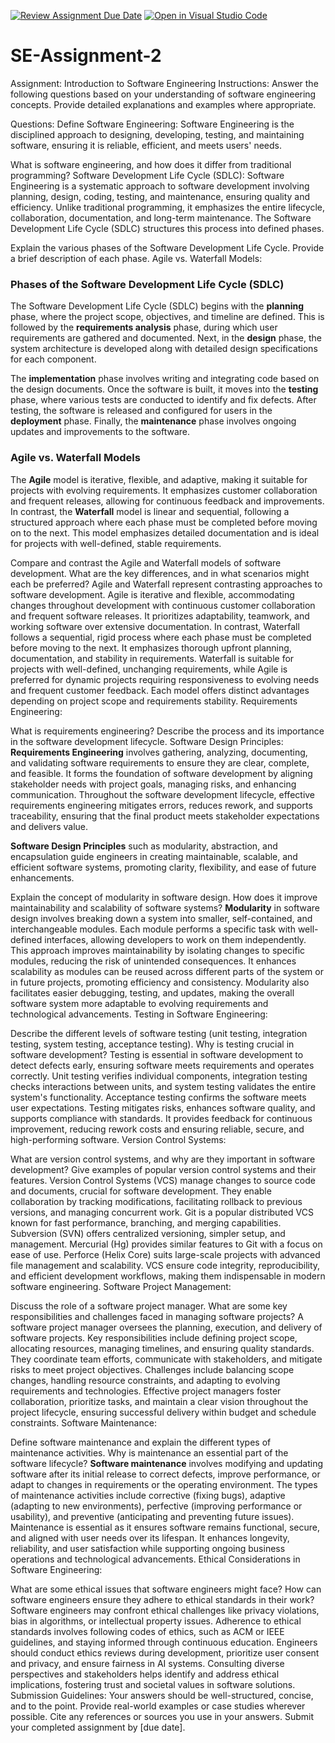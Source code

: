 [![Review Assignment Due Date](https://classroom.github.com/assets/deadline-readme-button-22041afd0340ce965d47ae6ef1cefeee28c7c493a6346c4f15d667ab976d596c.svg)](https://classroom.github.com/a/-ucQIGTc)
[![Open in Visual Studio Code](https://classroom.github.com/assets/open-in-vscode-2e0aaae1b6195c2367325f4f02e2d04e9abb55f0b24a779b69b11b9e10269abc.svg)](https://classroom.github.com/online_ide?assignment_repo_id=15272486&assignment_repo_type=AssignmentRepo)
# SE-Assignment-2
Assignment: Introduction to Software Engineering
Instructions:
Answer the following questions based on your understanding of software engineering concepts. Provide detailed explanations and examples where appropriate.

Questions:
Define Software Engineering:
Software Engineering is the disciplined approach to designing, developing, testing, and maintaining software, ensuring it is reliable, efficient, and meets users' needs.

What is software engineering, and how does it differ from traditional programming?
Software Development Life Cycle (SDLC):
Software Engineering is a systematic approach to software development involving planning, design, coding, testing, and maintenance, ensuring quality and efficiency. Unlike traditional programming, it emphasizes the entire lifecycle, collaboration, documentation, and long-term maintenance. The Software Development Life Cycle (SDLC) structures this process into defined phases.

Explain the various phases of the Software Development Life Cycle. Provide a brief description of each phase.
Agile vs. Waterfall Models:
### Phases of the Software Development Life Cycle (SDLC)

The Software Development Life Cycle (SDLC) begins with the **planning** phase, where the project scope, objectives, and timeline are defined. This is followed by the **requirements analysis** phase, during which user requirements are gathered and documented. Next, in the **design** phase, the system architecture is developed along with detailed design specifications for each component.

The **implementation** phase involves writing and integrating code based on the design documents. Once the software is built, it moves into the **testing** phase, where various tests are conducted to identify and fix defects. After testing, the software is released and configured for users in the **deployment** phase. Finally, the **maintenance** phase involves ongoing updates and improvements to the software.

### Agile vs. Waterfall Models

The **Agile** model is iterative, flexible, and adaptive, making it suitable for projects with evolving requirements. It emphasizes customer collaboration and frequent releases, allowing for continuous feedback and improvements. In contrast, the **Waterfall** model is linear and sequential, following a structured approach where each phase must be completed before moving on to the next. This model emphasizes detailed documentation and is ideal for projects with well-defined, stable requirements.

Compare and contrast the Agile and Waterfall models of software development. What are the key differences, and in what scenarios might each be preferred?
Agile and Waterfall represent contrasting approaches to software development. Agile is iterative and flexible, accommodating changes throughout development with continuous customer collaboration and frequent software releases. It prioritizes adaptability, teamwork, and working software over extensive documentation. In contrast, Waterfall follows a sequential, rigid process where each phase must be completed before moving to the next. It emphasizes thorough upfront planning, documentation, and stability in requirements. Waterfall is suitable for projects with well-defined, unchanging requirements, while Agile is preferred for dynamic projects requiring responsiveness to evolving needs and frequent customer feedback. Each model offers distinct advantages depending on project scope and requirements stability.
Requirements Engineering:

What is requirements engineering? Describe the process and its importance in the software development lifecycle.
Software Design Principles:
**Requirements Engineering** involves gathering, analyzing, documenting, and validating software requirements to ensure they are clear, complete, and feasible. It forms the foundation of software development by aligning stakeholder needs with project goals, managing risks, and enhancing communication. Throughout the software development lifecycle, effective requirements engineering mitigates errors, reduces rework, and supports traceability, ensuring that the final product meets stakeholder expectations and delivers value.

**Software Design Principles** such as modularity, abstraction, and encapsulation guide engineers in creating maintainable, scalable, and efficient software systems, promoting clarity, flexibility, and ease of future enhancements.

Explain the concept of modularity in software design. How does it improve maintainability and scalability of software systems?
**Modularity** in software design involves breaking down a system into smaller, self-contained, and interchangeable modules. Each module performs a specific task with well-defined interfaces, allowing developers to work on them independently. This approach improves maintainability by isolating changes to specific modules, reducing the risk of unintended consequences. It enhances scalability as modules can be reused across different parts of the system or in future projects, promoting efficiency and consistency. Modularity also facilitates easier debugging, testing, and updates, making the overall software system more adaptable to evolving requirements and technological advancements.
Testing in Software Engineering:

Describe the different levels of software testing (unit testing, integration testing, system testing, acceptance testing). Why is testing crucial in software development?
Testing is essential in software development to detect defects early, ensuring software meets requirements and operates correctly. Unit testing verifies individual components, integration testing checks interactions between units, and system testing validates the entire system's functionality. Acceptance testing confirms the software meets user expectations. Testing mitigates risks, enhances software quality, and supports compliance with standards. It provides feedback for continuous improvement, reducing rework costs and ensuring reliable, secure, and high-performing software.
Version Control Systems:

What are version control systems, and why are they important in software development? Give examples of popular version control systems and their features.
Version Control Systems (VCS) manage changes to source code and documents, crucial for software development. They enable collaboration by tracking modifications, facilitating rollback to previous versions, and managing concurrent work. Git is a popular distributed VCS known for fast performance, branching, and merging capabilities. Subversion (SVN) offers centralized versioning, simpler setup, and management. Mercurial (Hg) provides similar features to Git with a focus on ease of use. Perforce (Helix Core) suits large-scale projects with advanced file management and scalability. VCS ensure code integrity, reproducibility, and efficient development workflows, making them indispensable in modern software engineering.
Software Project Management:

Discuss the role of a software project manager. What are some key responsibilities and challenges faced in managing software projects?
A software project manager oversees the planning, execution, and delivery of software projects. Key responsibilities include defining project scope, allocating resources, managing timelines, and ensuring quality standards. They coordinate team efforts, communicate with stakeholders, and mitigate risks to meet project objectives. Challenges include balancing scope changes, handling resource constraints, and adapting to evolving requirements and technologies. Effective project managers foster collaboration, prioritize tasks, and maintain a clear vision throughout the project lifecycle, ensuring successful delivery within budget and schedule constraints.
Software Maintenance:

Define software maintenance and explain the different types of maintenance activities. Why is maintenance an essential part of the software lifecycle?
**Software maintenance** involves modifying and updating software after its initial release to correct defects, improve performance, or adapt to changes in requirements or the operating environment. The types of maintenance activities include corrective (fixing bugs), adaptive (adapting to new environments), perfective (improving performance or usability), and preventive (anticipating and preventing future issues). Maintenance is essential as it ensures software remains functional, secure, and aligned with user needs over its lifespan. It enhances longevity, reliability, and user satisfaction while supporting ongoing business operations and technological advancements.
Ethical Considerations in Software Engineering:

What are some ethical issues that software engineers might face? How can software engineers ensure they adhere to ethical standards in their work?
Software engineers may confront ethical challenges like privacy violations, bias in algorithms, or intellectual property issues. Adherence to ethical standards involves following codes of ethics, such as ACM or IEEE guidelines, and staying informed through continuous education. Engineers should conduct ethics reviews during development, prioritize user consent and privacy, and ensure fairness in AI systems. Consulting diverse perspectives and stakeholders helps identify and address ethical implications, fostering trust and societal values in software solutions.
Submission Guidelines:
Your answers should be well-structured, concise, and to the point.
Provide real-world examples or case studies wherever possible.
Cite any references or sources you use in your answers.
Submit your completed assignment by [due date].
